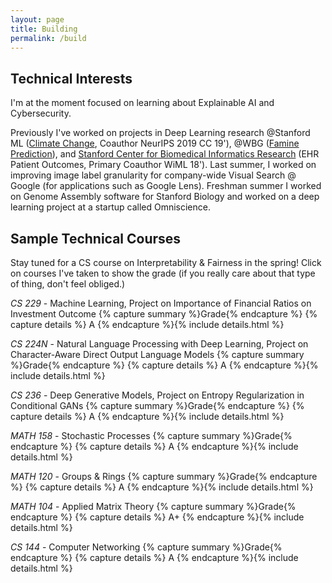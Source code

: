 ```yaml
---
layout: page
title: Building
permalink: /build
---
```


## Technical Interests 
I'm at the moment focused on learning about Explainable AI and Cybersecurity.

Previously I've worked on projects in Deep Learning research @Stanford ML ([Climate Change](https://stanfordmlgroup.github.io/), Coauthor NeurIPS 2019 CC 19'), @WBG ([Famine Prediction](https://www.worldbank.org/en/programs/famine-early-action-mechanism)), and [Stanford Center for Biomedical Informatics Research](https://bmir.stanford.edu/) (EHR Patient Outcomes, Primary Coauthor WiML 18'). Last summer, I worked on improving image label granularity for company-wide Visual Search @ Google (for applications such as Google Lens). Freshman summer I worked on Genome Assembly software for Stanford Biology and worked on a deep learning project at a startup called Omniscience. 

## Sample Technical Courses 
Stay tuned for a CS course on Interpretability & Fairness in the spring! Click on courses I've taken to show the grade (if you really care about that type of thing, don't feel obliged.)

*CS 229* - Machine Learning, Project on Importance of Financial Ratios on Investment Outcome 
{% capture summary %}Grade{% endcapture %}
{% capture details %}
A
{% endcapture %}{% include details.html %}
 
*CS 224N* - Natural Language Processing with Deep Learning, Project on Character-Aware Direct Output Language Models
{% capture summary %}Grade{% endcapture %}
{% capture details %}
A
{% endcapture %}{% include details.html %}

*CS 236* - Deep Generative Models, Project on Entropy Regularization in Conditional GANs
{% capture summary %}Grade{% endcapture %}
{% capture details %}
A
{% endcapture %}{% include details.html %}

*MATH 158* - Stochastic Processes
{% capture summary %}Grade{% endcapture %}
{% capture details %}
A
{% endcapture %}{% include details.html %}

*MATH 120* - Groups & Rings
{% capture summary %}Grade{% endcapture %}
{% capture details %}
A
{% endcapture %}{% include details.html %}

*MATH 104* - Applied Matrix Theory
{% capture summary %}Grade{% endcapture %}
{% capture details %}
A+
{% endcapture %}{% include details.html %}

*CS 144* - Computer Networking
{% capture summary %}Grade{% endcapture %}
{% capture details %}
A
{% endcapture %}{% include details.html %}